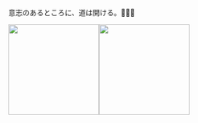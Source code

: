 
意志のあるところに、道は開ける。🍭🍭🍭

<img src="https://github-readme-stats.vercel.app/api?username=randoruf&count_private=true" height="180" /><img src="https://github-readme-stats.vercel.app/api/top-langs/?username=randoruf&langs_count=8&hide=html,css&layout=compact" height="180" /></a>

